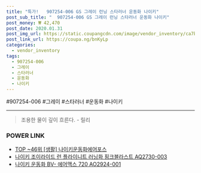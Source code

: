 ```yaml
--- 
title: "특가!   907254-006 GS 그레이 런닝 스타러너 운동화 나이키" 
post_sub_title: "  907254-006 GS 그레이 런닝 스타러너 운동화 나이키" 
post_money: ₩ 42,470 
post_date: 2020.01.31 
post_img_url: https://static.coupangcdn.com/image/vendor_inventory/ca7b/f12f86933ba919b8ed2a6e48943991e1b6bba865fcc2e824ba7e21657959.jpg 
post_link_url: https://coupa.ng/bnKyLp 
categories: 
  - vendor_inventory 
tags: 
  - 907254-006 
  - 그레이 
  - 스타러너 
  - 운동화 
  - 나이키 
--- 
```

  #907254-006 #그레이 #스타러너 #운동화 #나이키 
<hr> 

> 조용한 물이 깊이 흐른다. - 릴리 


### POWER LINK

* <a href="https://blog.naver.com/an0733/221790805612" target="_blank"> TOP ~46위 [생활] 나이키운동화에어포스</a>
* <a href="https://blog.naver.com/fasyy4321/221784451888" target="_blank">나이키 조이라이드 런 플라이니트 러닝화 핑크블라스트 AQ2730-003</a>
* <a href="https://blog.naver.com/fasyy4321/221786834110" target="_blank">나이키 운동화 BV- 에어맥스 720 AO2924-001</a>

